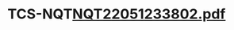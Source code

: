 # TCS-NQT[NQT22051233802.pdf](https://github.com/basavarajh99/TCS-NQT/files/9606880/NQT22051233802.pdf)
